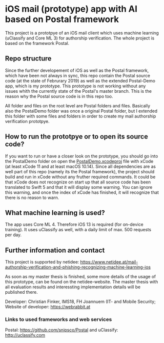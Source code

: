 # iOS mail (prototype) app with AI based on Postal framework

This project is a prototpye of an iOS mail client which uses machine learning (uClassify and Core ML 3) for authorship verification. The whole project is based on the framework Postal.

## Repo structure

Since the further developement of iOS as well as the Postal framework, which have been not always in sync, this repo contain the Postal source code (at the state of Februrary 2019) as well as the extended Postal-Demo app, which is my prototype. This prototype is not working without any issues whith the currently state of the Postal's master branch. This is the reason why the Postal source code is in this repo too.

All folder and files on the root level are Postal folders and files. Basically also the PostalDemo folder was once a original Postal folder, but I extended this folder with some files and folders in order to create my mail authorship verification prototpye.

## How to run the prototpye or to open its source code?
If you want to run or have a closer look on the prototype, you should go into the PostalDemo folder on open the [PostalDemo.xcodeproj](https://github.com/cfinker/postal-demo-extended-with-authorship-verification/tree/master/PostalDemo/PostalDemo.xcodeproj "PostalDemo.xcodeproj") file with xCode (at least xCode 11 and at least macOS 10.14). Since all dependencies are as well part of this repo (namely its the Postal framework), the project should build and run in xCode without any fruther required commands. It could be that xCode does not recognize on start up that all source code has been translated to Swift 5 and that it will display some warning. You can ignore this warning, and once the index of xCode has finished, it will recognize that there is no reason to warn. 

## What machine learning is used?
The app uses Core ML 4. Therefore iOS 13 is required (for on-device training).
It uses uClassify as well, with a daily limit of max. 500 requests per day.

## Further information and contact
This project is supported by netidee: 
https://www.netidee.at/mail-authorship-verification-and-phishing-recognizing-machine-learning-ios

As soon as my master thesis is finished, some more details of the usage of this prototype, can be found on the netidee-website. The master thesis with all evaluation results and interessting implementation details will be published there.

Developer: Christian Finker, IMS18, FH Joannuem (IT- and Mobile Security; Website of developer: https://webrabbit.at

### Links to used frameworks and web services
Postal: https://github.com/snipsco/Postal and uClassify: http://uclassify.com
